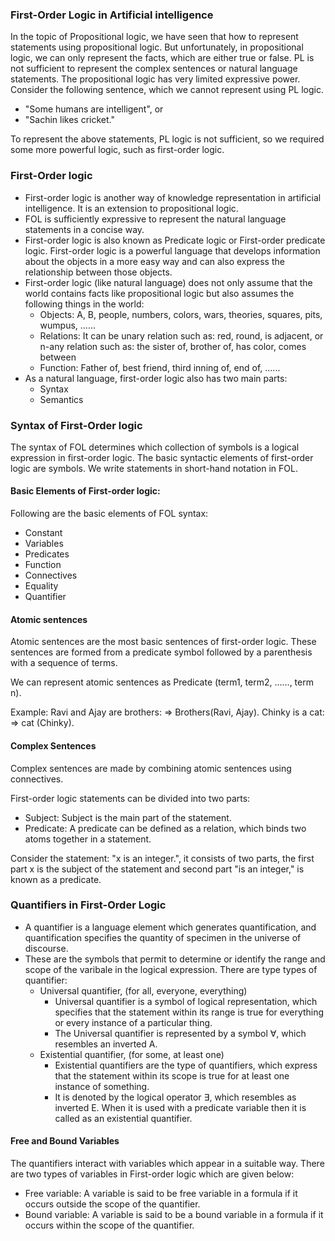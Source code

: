 ### First-Order Logic in Artificial intelligence

In the topic of Propositional logic, we have seen that how to represent statements using propositional logic. But unfortunately, in propositional logic, we can only represent the facts, which are either true or false. PL is not sufficient to represent the complex sentences or natural language statements. The propositional logic has very limited expressive power. Consider the following sentence, which we cannot represent using PL logic.
- "Some humans are intelligent", or
- "Sachin likes cricket."

To represent the above statements, PL logic is not sufficient, so we required some more powerful logic, such as first-order logic.

### First-Order logic
- First-order logic is another way of knowledge representation in artificial intelligence. It is an extension to propositional logic.
- FOL is sufficiently expressive to represent the natural language statements in a concise way.
- First-order logic is also known as Predicate logic or First-order predicate logic. First-order logic is a powerful language that develops information about the objects in a more easy way and can also express the relationship between those objects.
- First-order logic (like natural language) does not only assume that the world contains facts like propositional logic but also assumes the following things in the world:
    - Objects: A, B, people, numbers, colors, wars, theories, squares, pits, wumpus, ......
    - Relations: It can be unary relation such as: red, round, is adjacent, or n-any relation such as: the sister of, brother of, has color, comes between
    - Function: Father of, best friend, third inning of, end of, ......
- As a natural language, first-order logic also has two main parts:
    - Syntax
    - Semantics
    
### Syntax of First-Order logic

The syntax of FOL determines which collection of symbols is a logical expression in first-order logic. The basic syntactic elements of first-order logic are symbols. We write statements in short-hand notation in FOL.

#### Basic Elements of First-order logic:

Following are the basic elements of FOL syntax:
- Constant
- Variables
- Predicates
- Function
- Connectives
- Equality
- Quantifier

#### Atomic sentences

Atomic sentences are the most basic sentences of first-order logic. These sentences are formed from a predicate symbol followed by a parenthesis with a sequence of terms.

We can represent atomic sentences as Predicate (term1, term2, ......, term n).

Example: Ravi and Ajay are brothers: => Brothers(Ravi, Ajay). Chinky is a cat: => cat (Chinky).

#### Complex Sentences

Complex sentences are made by combining atomic sentences using connectives.

First-order logic statements can be divided into two parts:
- Subject: Subject is the main part of the statement.
- Predicate: A predicate can be defined as a relation, which binds two atoms together in a statement.

Consider the statement: "x is an integer.", it consists of two parts, the first part x is the subject of the statement and second part "is an integer," is known as a predicate.

### Quantifiers in First-Order Logic
- A quantifier is a language element which generates quantification, and quantification specifies the quantity of specimen in the universe of discourse.
- These are the symbols that permit to determine or identify the range and scope of the varibale in the logical expression. There are type types of quantifier:
    - Universal quantifier, (for all, everyone, everything)
        - Universal quantifier is a symbol of logical representation, which specifies that the statement within its range is true for everything or every instance of a particular thing.
        - The Universal quantifier is represented by a symbol ∀, which resembles an inverted A.
    - Existential quantifier, (for some, at least one) 
        - Existential quantifiers are the type of quantifiers, which express that the statement within its scope is true for at least one instance of something.
        - It is denoted by the logical operator ∃, which resembles as inverted E. When it is used with a predicate variable then it is called as an existential quantifier.
        
#### Free and Bound Variables

The quantifiers interact with variables which appear in a suitable way. There are two types of variables in First-order logic which are given below:
- Free variable: A variable is said to be free variable in a formula if it occurs outside the scope of the quantifier.
- Bound variable: A variable is said to be a bound variable in a formula if it occurs within the scope of the quantifier.